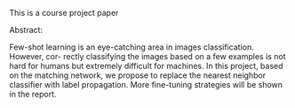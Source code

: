 This is a course project paper 

Abstract:

Few-shot learning is an eye-catching area in images classification. However, cor-
rectly classifying the images based on a few examples is not hard for humans but
extremely difficult for machines. In this project, based on the matching network,
we propose to replace the nearest neighbor classifier with label propagation. More
fine-tuning strategies will be shown in the report.
